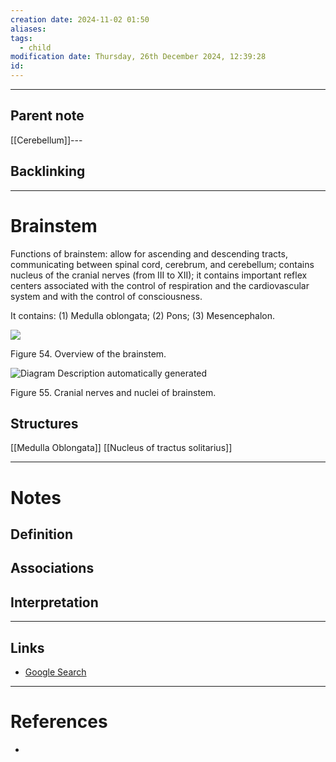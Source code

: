 ```yaml
---
creation date: 2024-11-02 01:50
aliases: 
tags:
  - child
modification date: Thursday, 26th December 2024, 12:39:28
id:
---
```

---

## Parent note
[[Cerebellum]]---
## Backlinking


---
# Brainstem

Functions of brainstem: allow for ascending and descending tracts, communicating between spinal cord, cerebrum, and cerebellum; contains nucleus of the cranial nerves (from III to XII); it contains important reflex centers associated with the control of respiration and the cardiovascular system and with the control of consciousness.

It contains: (1) Medulla oblongata; (2) Pons; (3) Mesencephalon.

![](<2 - Source Material/Masters/attachments/Attachment 43.png>)

Figure 54. Overview of the brainstem.

![Diagram  Description automatically generated](<2 - Source Material/Masters/attachments/Diagram  Description automatically generated 2.png>)

Figure 55. Cranial nerves and nuclei of brainstem.
## Structures
[[Medulla Oblongata]]
[[Nucleus of tractus solitarius]]

---
# Notes

## Definition

## Associations

## Interpretation

---
## Links
- [Google Search](https://www.google.com/search?q=Brainstem)

---
# References
+ 
